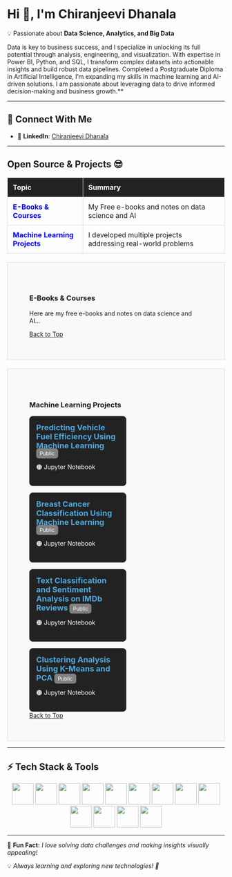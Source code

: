 # **Hi 👋, I'm Chiranjeevi Dhanala**  

💡 Passionate about **Data Science, Analytics, and Big Data**  

Data is key to business success, and I specialize in unlocking its full potential through analysis, engineering, and visualization. With expertise in Power BI, Python, and SQL, I transform complex datasets into actionable insights and build robust data pipelines. Completed a Postgraduate Diploma in Artificial Intelligence, I’m expanding my skills in machine learning and AI-driven solutions. I am passionate about leveraging data to drive informed decision-making and business growth.**  

---

## **🌟 Connect With Me**
- 🔗 **LinkedIn**: [Chiranjeevi Dhanala](https://www.linkedin.com/in/chiranjeevidhanala/)

---

<!DOCTYPE html>
<html lang="en">
<head>
    <meta charset="UTF-8">
    <meta name="viewport" content="width=device-width, initial-scale=1.0">
    <title>Open Source & Projects</title>
    <style>
        html{scroll-behavior:smooth;}table{width:100%;border-collapse:collapse;margin-bottom:20px;}th,td{border:1px solid #ddd;padding:12px;text-align:left;}th{background-color:#222;color:white;}td a{text-decoration:none;color:blue;font-weight:bold;}td a:hover{text-decoration:underline;}section{padding:50px;border:1px solid #ddd;background-color:#f9f9f9;margin-top:20px;} .section{scroll-margin-top:80px;} .projects-container{display:flex;flex-wrap:wrap;gap:15px;} .project-card{width:48%;background:#222;color:white;padding:15px;border-radius:8px;border:1px solid #444;} .project-card a{color:#4ea8de;font-size:18px;font-weight:bold;text-decoration:none;} .project-card a:hover{text-decoration:underline;} .badge{background:gray;padding:4px 8px;border-radius:6px;font-size:12px;}
    </style>
</head>
<body>
    <h2>Open Source & Projects 😎</h2>
    <table>
        <tr><th>Topic</th><th>Summary</th></tr>
        <tr><td><a href="#ebooks">E-Books & Courses</a></td><td>My Free e-books and notes on data science and AI</td></tr>
        <tr><td><a href="#ml_projects">Machine Learning Projects</a></td><td>I developed multiple projects addressing real-world problems</td></tr>
    </table>
    <section id="ebooks" class="section">
        <h3>E-Books & Courses</h3>
        <p>Here are my free e-books and notes on data science and AI...</p>
        <a href="#">Back to Top</a>
    </section>
    <section id="ml_projects" class="section">
        <h3>Machine Learning Projects</h3>
        <div class="projects-container">
            <div class="project-card"><a href="https://github.com/yourrepo/fuel-efficiency" target="_blank">Predicting Vehicle Fuel Efficiency Using Machine Learning</a> <span class="badge">Public</span><p>🟠 Jupyter Notebook</p></div>
            <div class="project-card"><a href="https://github.com/yourrepo/breast-cancer" target="_blank">Breast Cancer Classification Using Machine Learning</a> <span class="badge">Public</span><p>🟠 Jupyter Notebook</p></div>
            <div class="project-card"><a href="https://github.com/yourrepo/sentiment-analysis" target="_blank">Text Classification and Sentiment Analysis on IMDb Reviews</a> <span class="badge">Public</span><p>🟠 Jupyter Notebook</p></div>
            <div class="project-card"><a href="https://github.com/yourrepo/kmeans-pca" target="_blank">Clustering Analysis Using K-Means and PCA</a> <span class="badge">Public</span><p>🟠 Jupyter Notebook</p></div>
        </div>
        <a href="#">Back to Top</a>
    </section>
</body>
</html>

---

## **⚡ Tech Stack & Tools**  
<p align="center">
  <img src="https://cdn.jsdelivr.net/gh/devicons/devicon/icons/python/python-original.svg" width="50" height="50"/>
  <img src="https://cdn.jsdelivr.net/gh/devicons/devicon/icons/numpy/numpy-original.svg" width="50" height="50"/>
  <img src="https://cdn.jsdelivr.net/gh/devicons/devicon/icons/scikitlearn/scikitlearn-original.svg" width="50" height="50"/>
  <img src="https://cdn.jsdelivr.net/gh/devicons/devicon/icons/vscode/vscode-original.svg" width="50" height="50"/>
  <img src="https://cdn.worldvectorlogo.com/logos/power-bi-1.svg" width="50" height="50"/>
  <img src="https://cdn.jsdelivr.net/gh/devicons/devicon/icons/mysql/mysql-original.svg" width="50" height="50"/>
  <img src="https://cdn.jsdelivr.net/gh/devicons/devicon/icons/microsoftsqlserver/microsoftsqlserver-plain.svg" width="50" height="50"/>
  <img src="https://cdn.jsdelivr.net/gh/devicons/devicon/icons/apachekafka/apachekafka-original.svg" width="50" height="50"/>
  <img src="https://cdn.jsdelivr.net/gh/devicons/devicon/icons/azure/azure-original.svg" width="50" height="50"/>
  <img src="https://cdn.jsdelivr.net/gh/devicons/devicon/icons/googlecloud/googlecloud-original.svg" width="50" height="50"/>
  <img src="https://cdn.jsdelivr.net/gh/devicons/devicon/icons/tensorflow/tensorflow-original.svg" width="50" height="50"/>
  <img src="https://cdn.jsdelivr.net/gh/devicons/devicon/icons/pytorch/pytorch-original.svg" width="50" height="50"/>
  <img src="https://cdn.jsdelivr.net/gh/devicons/devicon/icons/linux/linux-original.svg" width="50" height="50"/>
 
</p>

---

🎯 **Fun Fact:** *I love solving data challenges and making insights visually appealing!*  

💡 *Always learning and exploring new technologies! 🚀*

